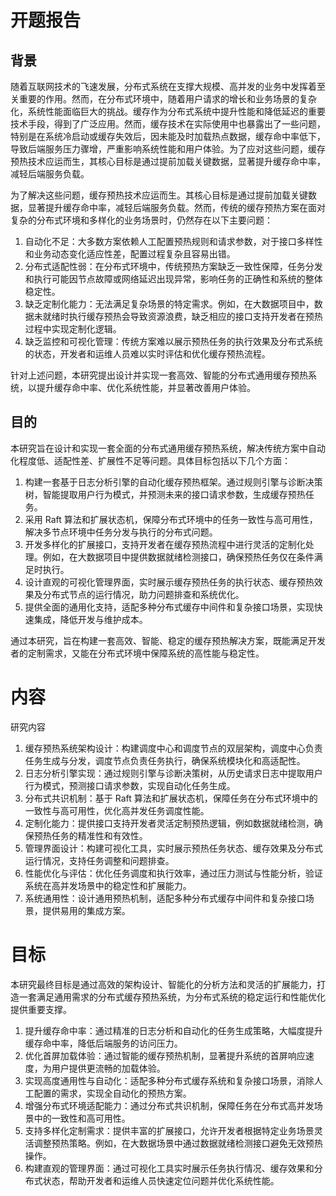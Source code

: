 # 开题报告

## 背景

随着互联网技术的飞速发展，分布式系统在支撑大规模、高并发的业务中发挥着至关重要的作用。然而，在分布式环境中，随着用户请求的增长和业务场景的复杂化，系统性能面临巨大的挑战。缓存作为分布式系统中提升性能和降低延迟的重要技术手段，得到了广泛应用。然而，缓存技术在实际使用中也暴露出了一些问题，特别是在系统冷启动或缓存失效后，因未能及时加载热点数据，缓存命中率低下，导致后端服务压力骤增，严重影响系统性能和用户体验。为了应对这些问题，缓存预热技术应运而生，其核心目标是通过提前加载关键数据，显著提升缓存命中率，减轻后端服务负载。
 
为了解决这些问题，缓存预热技术应运而生。其核心目标是通过提前加载关键数据，显著提升缓存命中率，减轻后端服务负载。然而，传统的缓存预热方案在面对复杂的分布式环境和多样化的业务场景时，仍然存在以下主要问题：

1. 自动化不足：大多数方案依赖人工配置预热规则和请求参数，对于接口多样性和业务动态变化适应性差，配置过程复杂且容易出错。
2. 分布式适配性弱：在分布式环境中，传统预热方案缺乏一致性保障，任务分发和执行可能因节点故障或网络延迟出现异常，影响任务的正确性和系统的整体稳定性。
3. 缺乏定制化能力：无法满足复杂场景的特定需求。例如，在大数据项目中，数据未就绪时执行缓存预热会导致资源浪费，缺乏相应的接口支持开发者在预热过程中实现定制化逻辑。
4. 缺乏监控和可视化管理：传统方案难以展示预热任务的执行效果及分布式系统的状态，开发者和运维人员难以实时评估和优化缓存预热流程。

针对上述问题，本研究提出设计并实现一套高效、智能的分布式通用缓存预热系统，以提升缓存命中率、优化系统性能，并显著改善用户体验。

## 目的

本研究旨在设计和实现一套全面的分布式通用缓存预热系统，解决传统方案中自动化程度低、适配性差、扩展性不足等问题。具体目标包括以下几个方面：

1. 构建一套基于日志分析引擎的自动化缓存预热框架。通过规则引擎与诊断决策树，智能提取用户行为模式，并预测未来的接口请求参数，生成缓存预热任务。
2. 采用 Raft 算法和扩展状态机，保障分布式环境中的任务一致性与高可用性，解决多节点环境中任务分发与执行的分布式问题。
3. 开发多样化的扩展接口，支持开发者在缓存预热流程中进行灵活的定制化处理。例如，在大数据项目中提供数据就绪检测接口，确保预热任务仅在条件满足时执行。
4. 设计直观的可视化管理界面，实时展示缓存预热任务的执行状态、缓存预热效果及分布式节点的运行情况，助力问题排查和系统优化。
5. 提供全面的通用化支持，适配多种分布式缓存中间件和复杂接口场景，实现快速集成，降低开发与维护成本。

通过本研究，旨在构建一套高效、智能、稳定的缓存预热解决方案，既能满足开发者的定制需求，又能在分布式环境中保障系统的高性能与稳定性。

# 内容

研究内容

1. 缓存预热系统架构设计：构建调度中心和调度节点的双层架构，调度中心负责任务生成与分发，调度节点负责任务执行，确保系统模块化和高适配性。
2. 日志分析引擎实现：通过规则引擎与诊断决策树，从历史请求日志中提取用户行为模式，预测接口请求参数，实现自动化任务生成。
3. 分布式共识机制：基于 Raft 算法和扩展状态机，保障任务在分布式环境中的一致性与高可用性，优化高并发任务调度性能。
4. 定制化能力：提供接口支持开发者灵活定制预热逻辑，例如数据就绪检测，确保预热任务的精准性和有效性。
5. 管理界面设计：构建可视化工具，实时展示预热任务状态、缓存效果及分布式运行情况，支持任务调整和问题排查。
6. 性能优化与评估：优化任务调度和执行效率，通过压力测试与性能分析，验证系统在高并发场景中的稳定性和扩展能力。
7. 系统通用性：设计通用预热机制，适配多种分布式缓存中间件和复杂接口场景，提供易用的集成方案。

# 目标

本研究最终目标是通过高效的架构设计、智能化的分析方法和灵活的扩展能力，打造一套满足通用需求的分布式缓存预热系统，为分布式系统的稳定运行和性能优化提供重要支撑。

1. 提升缓存命中率：通过精准的日志分析和自动化的任务生成策略，大幅度提升缓存命中率，降低后端服务的访问压力。
2. 优化首屏加载体验：通过智能的缓存预热机制，显著提升系统的首屏响应速度，为用户提供更流畅的加载体验。
3. 实现高度通用性与自动化：适配多种分布式缓存系统和复杂接口场景，消除人工配置的需求，实现全自动化的预热方案。
4. 增强分布式环境适配能力：通过分布式共识机制，保障任务在分布式高并发场景中的一致性和高可用性。
5. 支持多样化定制需求：提供丰富的扩展接口，允许开发者根据特定业务场景灵活调整预热策略。例如，在大数据场景中通过数据就绪检测接口避免无效预热操作。
6. 构建直观的管理界面：通过可视化工具实时展示任务执行情况、缓存效果和分布式状态，帮助开发者和运维人员快速定位问题并优化系统性能。
